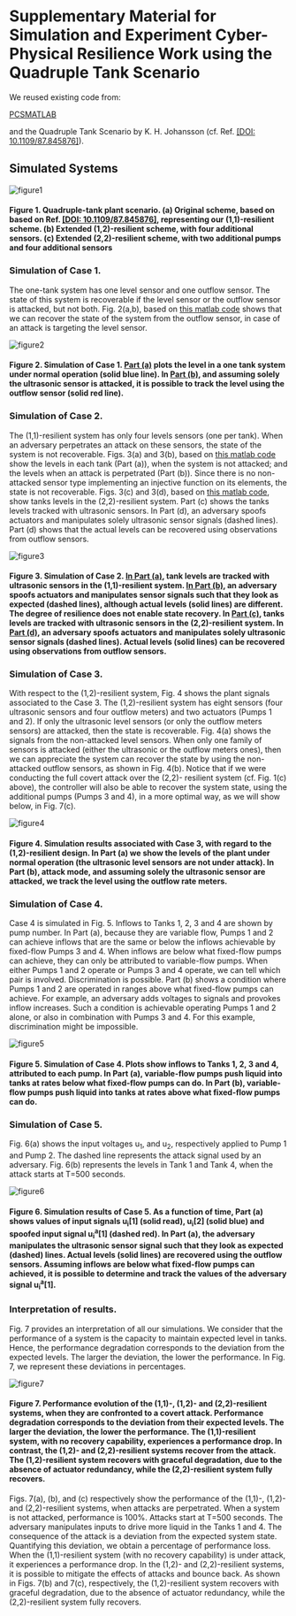 Supplementary Material for Simulation and Experiment Cyber-Physical
Resilience Work using the Quadruple Tank Scenario
===

We reused existing code from:

<a href="https://github.com/karrocon/pcsmatlab">PCSMATLAB</a>

and the Quadruple Tank Scenario by K. H. Johansson (cf. Ref. <a href="https://doi.org/10.1109/87.845876">[DOI: 10.1109/87.845876]</a>).

## Simulated Systems

![figure1](https://github.com/jgalfaro/mirrored-quadruple-tank/blob/master/Figures/FIG/Fig1.png)
#### Figure 1. Quadruple-tank plant scenario. (a) Original scheme, based on based on Ref. <a href="https://doi.org/10.1109/87.845876">[DOI: 10.1109/87.845876]</a>, representing our (1,1)-resilient scheme. (b) Extended (1,2)-resilient scheme, with four additional sensors. (c) Extended (2,2)-resilient scheme, with two additional pumps and four additional sensors

### Simulation of Case 1.

The one-tank system has one level sensor and one outflow sensor. The
state of this system is recoverable if the level sensor or the outflow
sensor is attacked, but not both. Fig. 2(a,b), based on <a
href="https://github.com/jgalfaro/mirrored-quadruple-tank/tree/master/Simulations/matlab-code/case1-fig2a-fig2b">this
matlab code</a> shows that we can recover the state of the system from
the outflow sensor, in case of an attack is targeting the level
sensor.

![figure2](https://github.com/jgalfaro/mirrored-quadruple-tank/blob/master/Figures/FIG/Fig2.png)
#### Figure 2. Simulation of Case 1. <a href="https://github.com/jgalfaro/mirrored-quadruple-tank/blob/master/Simulations/matlab-code/case1-fig2a-fig2b/main2a.m">Part (a)</a> plots the level in a one tank system under normal operation (solid blue line). In <a href="https://github.com/jgalfaro/mirrored-quadruple-tank/blob/master/Simulations/matlab-code/case1-fig2a-fig2b/main2b.m">Part (b)</a>, and assuming solely the ultrasonic sensor is attacked, it is possible to track the level using the outflow sensor (solid red line).

### Simulation of Case 2.

The (1,1)-resilient system has only four levels sensors (one per
tank). When an adversary perpetrates an attack on these sensors, the
state of the system is not recoverable. Figs. 3(a) and 3(b), based on
<a
href="https://github.com/jgalfaro/mirrored-quadruple-tank/blob/master/Simulations/matlab-code/case2-fig3a-fig3b/main.m">this
matlab code</a> show the levels in each tank (Part (a)), when the
system is not attacked; and the levels when an attack is perpetrated
(Part (b)). Since there is no non-attacked sensor type implementing an
injective function on its elements, the state is not recoverable.
Figs. 3(c) and 3(d), based on <a
href="https://github.com/jgalfaro/mirrored-quadruple-tank/blob/master/Simulations/matlab-code/case2-fig3c-fig3d/main.m">this
matlab code</a>, show tanks levels in the (2,2)-resilient system. Part
(c) shows the tanks levels tracked with ultrasonic sensors. In Part
(d), an adversary spoofs actuators and manipulates solely ultrasonic
sensor signals (dashed lines). Part (d) shows that the actual levels
can be recovered using observations from outflow sensors.

![figure3](https://github.com/jgalfaro/mirrored-quadruple-tank/blob/master/Figures/FIG/Fig3.png)
#### Figure 3. Simulation of Case 2. <a href="https://github.com/jgalfaro/mirrored-quadruple-tank/blob/master/Simulations/matlab-code/case2-fig3a-fig3b/main.m">In Part (a)</a>, tank levels are tracked with ultrasonic sensors in the (1,1)-resilient system. <a href="https://github.com/jgalfaro/mirrored-quadruple-tank/blob/master/Simulations/matlab-code/case2-fig3a-fig3b/main.m">In Part (b)</a>, an adversary spoofs actuators and manipulates sensor signals such that they look as expected (dashed lines), although actual levels (solid lines) are different. The degree of resilience does not enable state recovery. In <a href="https://github.com/jgalfaro/mirrored-quadruple-tank/blob/master/Simulations/matlab-code/case2-fig3c-fig3d/main.m">Part (c)</a>, tanks levels are tracked with ultrasonic sensors in the (2,2)-resilient system. In <a href="https://github.com/jgalfaro/mirrored-quadruple-tank/blob/master/Simulations/matlab-code/case2-fig3c-fig3d/main.m">Part (d)</a>, an adversary spoofs actuators and manipulates solely ultrasonic sensor signals (dashed lines). Actual levels (solid lines) can be recovered using observations from outflow sensors.

### Simulation of Case 3.

With respect to the (1,2)-resilient system, Fig. 4 shows the plant
signals associated to the Case 3. The (1,2)-resilient system has eight
sensors (four ultrasonic sensors and four outflow meters) and two
actuators (Pumps 1 and 2). If only the ultrasonic level sensors (or
only the outflow meters sensors) are attacked, then the state is
recoverable. Fig. 4(a) shows the signals from the non-attacked level
sensors. When only one family of sensors is attacked (either the
ultrasonic or the outflow meters ones), then we can appreciate the
system can recover the state by using the non-attacked outflow
sensors, as shown in Fig. 4(b). Notice that if we were conducting the
full covert attack over the (2,2)- resilient system (cf. Fig. 1(c)
above), the controller will also be able to recover the system state,
using the additional pumps (Pumps 3 and 4), in a more optimal way, as
we will show below, in Fig. 7(c).


![figure4](https://github.com/jgalfaro/mirrored-quadruple-tank/blob/master/Figures/FIG/Fig4.png)
#### Figure 4. Simulation results associated with Case 3, with regard to the (1,2)-resilient design. In Part (a) we show the levels of the plant under normal operation (the ultrasonic level sensors are not under attack). In Part (b), attack mode, and assuming solely the ultrasonic sensor are attacked, we track the level using the outflow rate meters.

### Simulation of Case 4.

Case 4 is simulated in Fig. 5. Inflows to Tanks 1, 2, 3 and 4 are
shown by pump number. In Part (a), because they are variable flow,
Pumps 1 and 2 can achieve inflows that are the same or below the
inflows achievable by fixed-flow Pumps 3 and 4. When inflows are below
what fixed-flow pumps can achieve, they can only be attributed to
variable-flow pumps. When either Pumps 1 and 2 operate or Pumps 3 and
4 operate, we can tell which pair is involved. Discrimination is
possible. Part (b) shows a condition where Pumps 1 and 2 are operated
in ranges above what fixed-flow pumps can achieve. For example, an
adversary adds voltages to signals and provokes inflow increases. Such
a condition is achievable operating Pumps 1 and 2 alone, or also in
combination with Pumps 3 and 4. For this example, discrimination might
be impossible.


![figure5](https://github.com/jgalfaro/mirrored-quadruple-tank/blob/master/Figures/FIG/Fig5.png)
#### Figure 5. Simulation of Case 4. Plots show inflows to Tanks 1, 2, 3 and 4, attributed to each pump. In Part (a), variable-flow pumps push liquid into tanks at rates below what fixed-flow pumps can do. In Part (b), variable-flow pumps push liquid into tanks  at rates above what fixed-flow pumps can do.

### Simulation of Case 5.

Fig. 6(a) shows the input voltages u<sub>1</sub>, and u<sub>2</sub>,
respectively applied to Pump 1 and Pump 2. The dashed line represents
the attack signal used by an adversary. Fig. 6(b) represents the
levels in Tank 1 and Tank 4, when the attack starts at T=500
seconds.

![figure6](https://github.com/jgalfaro/mirrored-quadruple-tank/blob/master/Figures/FIG/Fig6.png)
#### Figure 6. Simulation results of Case 5. As a function of time, Part (a) shows values of input signals u<sub>i</sub>[1] (solid read), u<sub>i</sub>[2] (solid blue) and spoofed input signal u<sub>i</sub><sup>a</sup>[1] (dashed red). In Part (a), the adversary manipulates the ultrasonic sensor signal such that they look as expected (dashed) lines. Actual levels (solid lines) are recovered using the outflow sensors. Assuming inflows are below what fixed-flow pumps can achieved, it is possible to determine and track the values of the adversary signal u<sub>i</sub><sup>a</sup>[1].


### Interpretation of results.

Fig. 7 provides an interpretation of all our simulations. We consider
that the performance of a system is the capacity to maintain expected
level in tanks. Hence, the performance degradation corresponds to the
deviation from the expected levels. The larger the deviation, the
lower the performance. In Fig. 7, we represent these deviations in
percentages.

![figure7](https://github.com/jgalfaro/mirrored-quadruple-tank/blob/master/Figures/FIG/Fig7.png)
#### Figure 7. Performance evolution of the (1,1)-, (1,2)- and (2,2)-resilient systems, when they are confronted to a covert attack. Performance degradation corresponds to the deviation from  their expected levels. The larger the deviation, the lower the performance. The (1,1)-resilient system, with no recovery capability, experiences a performance drop. In contrast, the (1,2)- and (2,2)-resilient systems recover from the attack. The (1,2)-resilient system recovers with graceful degradation, due to the absence of actuator redundancy, while the (2,2)-resilient system fully recovers.

Figs. 7(a), (b), and (c) respectively show the performance of the
(1,1)-, (1,2)- and (2,2)-resilient systems, when attacks are
perpetrated. When a system is not attacked, performance is 100%.
Attacks start at T=500 seconds. The adversary manipulates inputs to
drive more liquid in the Tanks 1 and 4. The consequence of the attack
is a deviation from the expected system state. Quantifying this
deviation, we obtain a percentage of performance loss. When the
(1,1)-resilient system (with no recovery capability) is under attack,
it experiences a performance drop. In the (1,2)- and (2,2)-resilient
systems, it is possible to mitigate the effects of attacks and bounce
back. As shown in Figs. 7(b) and 7(c), respectively, the
(1,2)-resilient system recovers with graceful degradation, due to the
absence of actuator redundancy, while the (2,2)-resilient system fully
recovers.
